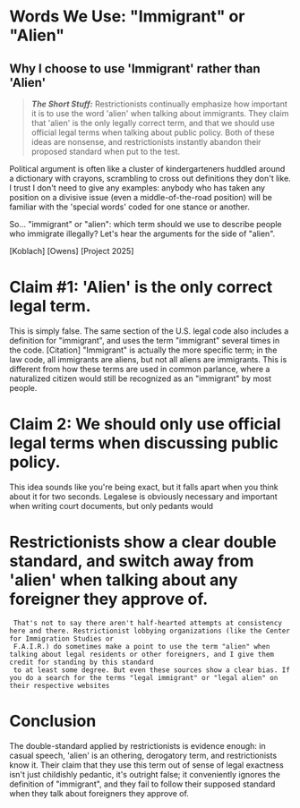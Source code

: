 # Words We Use: "Immigrant" or "Alien"
## Why I choose to use 'Immigrant' rather than 'Alien'

>**_The Short Stuff:_** Restrictionists continually emphasize how important it is to use the word 'alien' when talking about immigrants. They claim that 'alien' 
is the only legally correct term, and that we should use official legal terms when talking about public policy. Both of these ideas are nonsense,
and restrictionists instantly abandon their proposed standard when put to the test.

Political argument is often like a cluster of kindergarteners huddled around a dictionary with crayons, scrambling to cross out definitions they don't like. I trust I don't need to give any examples: anybody who has taken any position on a divisive issue (even a middle-of-the-road position) will be familiar with the 'special words' coded for one stance or another.

So... "immigrant" or "alien": which term should we use to describe people who immigrate illegally?
Let's hear the arguments for the side of "alien".

[Koblach]
[Owens]
[Project 2025]


# Claim #1: 'Alien' is the only correct legal term.

This is simply false. The same section of the U.S. legal code also includes a definition for "immigrant", and uses the term "immigrant" several times in the code. [Citation] "Immigrant" is actually
the more specific term; in the law code, all immigrants are aliens, but not all aliens are immigrants. This is different from how these terms are used in common parlance, where
a naturalized citizen would still be recognized as an "immigrant" by most people.

# Claim 2: We should only use official legal terms when discussing public policy.

This idea sounds like you're being exact, but it falls apart when you think about it for two seconds. Legalese is obviously necessary and important when writing court documents, but only pedants would 


# Restrictionists show a clear double standard, and switch away from 'alien' when talking about any foreigner they approve of. 



     That's not to say there aren't half-hearted attempts at consistency here and there. Restrictionist lobbying organizations (like the Center for Immigration Studies or 
     F.A.I.R.) do sometimes make a point to use the term "alien" when talking about legal residents or other foreigners, and I give them credit for standing by this standard
     to at least some degree. But even these sources show a clear bias. If you do a search for the terms "legal immigrant" or "legal alien" on their respective websites

# Conclusion

The double-standard applied by restrictionists is evidence enough: in casual speech, 'alien' is an othering, derogatory term, and restrictionists know it.
Their claim that they use this term out of sense of legal exactness isn't just childishly pedantic, it's outright false; it conveniently ignores the definition of 
"immigrant", and they fail to follow their supposed standard when they talk about foreigners they approve of.

